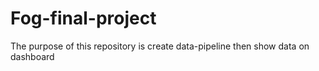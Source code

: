 # Fog-final-project

The purpose of this repository is create data-pipeline then show data on dashboard
